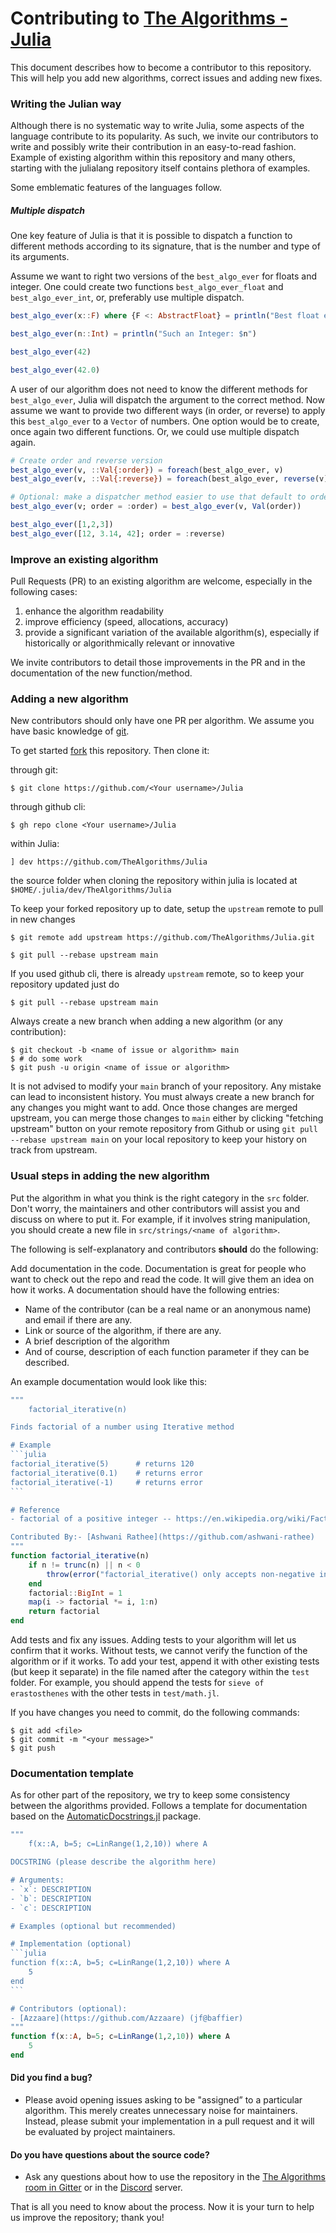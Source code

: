 # Contributing to [The Algorithms - Julia](https://github.com/TheAlgorithms/Julia)

This document describes how to become a contributor to this repository. This will help you add new algorithms, correct issues and adding new fixes.

### Writing the Julian way

Although there is no systematic way to write Julia, some aspects of the language contribute to its popularity. As such, we invite our contributors to write and possibly write their contribution in an easy-to-read fashion. Example of existing algorithm within this repository and many others, starting with the julialang repository itself contains plethora of examples.

Some emblematic features of the languages follow.

##### Multiple dispatch

One key feature of Julia is that it is possible to dispatch a function to different methods according to its signature, that is the number and type of its arguments.

Assume we want to right two versions of the `best_algo_ever` for floats and integer. One could create two functions `best_algo_ever_float` and `best_algo_ever_int`, or, preferably use multiple dispatch.

```julia
best_algo_ever(x::F) where {F <: AbstractFloat} = println("Best float ever: $x")

best_algo_ever(n::Int) = println("Such an Integer: $n")

best_algo_ever(42)

best_algo_ever(42.0)
```

A user of our algorithm does not need to know the different methods for `best_algo_ever`, Julia will dispatch the argument to the correct method. Now assume we want to provide two different ways (in order, or reverse) to apply this `best_algo_ever` to a `Vector` of numbers. One option would be to create, once again two different functions. Or, we could use multiple dispatch again.

```julia
# Create order and reverse version
best_algo_ever(v, ::Val{:order}) = foreach(best_algo_ever, v)
best_algo_ever(v, ::Val{:reverse}) = foreach(best_algo_ever, reverse(v))

# Optional: make a dispatcher method easier to use that default to ordered iteration
best_algo_ever(v; order = :order) = best_algo_ever(v, Val(order))

best_algo_ever([1,2,3])
best_algo_ever([12, 3.14, 42]; order = :reverse)
```

### Improve an existing algorithm

Pull Requests (PR) to an existing algorithm are welcome, especially in the following cases:
1. enhance the algorithm readability
1. improve efficiency (speed, allocations, accuracy)
1. provide a significant variation of the available algorithm(s), especially if historically or algorithmically relevant or innovative

We invite contributors to detail those improvements in the PR and in the documentation of the new function/method.


### Adding a new algorithm

New contributors should only have one PR per algorithm. We assume you have basic knowledge of [git](https://git-scm.org).

To get started [fork](https://help.github.com/articles/fork-a-repo) this repository. Then clone it:

through git:

	$ git clone https://github.com/<Your username>/Julia

through github cli:

	$ gh repo clone <Your username>/Julia

within Julia:

    ] dev https://github.com/TheAlgorithms/Julia

the source folder when cloning the repository within julia is located at `$HOME/.julia/dev/TheAlgorithms/Julia`

To keep your forked repository up to date, setup the `upstream` remote to pull in new changes

	$ git remote add upstream https://github.com/TheAlgorithms/Julia.git

	$ git pull --rebase upstream main

If you used github cli, there is already `upstream` remote, so to keep your repository updated just do

    $ git pull --rebase upstream main

Always create a new branch when adding a new algorithm (or any contribution):

	$ git checkout -b <name of issue or algorithm> main
	$ # do some work
    $ git push -u origin <name of issue or algorithm>

It is not advised to modify your `main` branch of your repository. Any mistake can lead to inconsistent history. You must always create a new branch for any changes you might want to add. Once those changes are merged upstream, you can merge those changes to `main` either by clicking "fetching upstream" button on your remote repository from Github or using `git pull --rebase upstream main` on your local repository to keep your history on track from upstream.

### Usual steps in adding the new algorithm

Put the algorithm in what you think is the right category in the `src` folder. Don't worry, the maintainers and other contributors will assist you and discuss on where to put it. For example, if it involves string manipulation, you should create a new file in `src/strings/<name of algorithm>`.

The following is self-explanatory and contributors **should** do the following:

Add documentation in the code. Documentation is great for people who want to check out the repo and read the code. It will give them an idea on how it works. A documentation should have the following entries:

- Name of the contributor (can be a real name or an anonymous name) and email if there are any.
- Link or source of the algorithm, if there are any.
- A brief description of the algorithm
- And of course, description of each function parameter if they can be described.

An example documentation would look like this:

````julia
"""
    factorial_iterative(n)

Finds factorial of a number using Iterative method

# Example
```julia
factorial_iterative(5)      # returns 120
factorial_iterative(0.1)    # returns error
factorial_iterative(-1)     # returns error
```

# Reference
- factorial of a positive integer -- https://en.wikipedia.org/wiki/Factorial

Contributed By:- [Ashwani Rathee](https://github.com/ashwani-rathee)
"""
function factorial_iterative(n)
    if n != trunc(n) || n < 0
        throw(error("factorial_iterative() only accepts non-negative integral values"))
    end
    factorial::BigInt = 1
    map(i -> factorial *= i, 1:n)
    return factorial
end
````

Add tests and fix any issues. Adding tests to your algorithm will let us confirm that it works. Without tests, we cannot verify the function of the algorithm or if it works. To add your test, append it with other existing tests (but keep it separate) in the file named after the category within the `test` folder. For example, you should append the tests for `sieve of erastosthenes` with the other tests in `test/math.jl`.

If you have changes you need to commit, do the following commands:

	$ git add <file>
	$ git commit -m "<your message>"
	$ git push

### Documentation template

As for other part of the repository, we try to keep some consistency between the algorithms provided. Follows a template for documentation based on the [AutomaticDocstrings.jl](https://github.com/baggepinnen/AutomaticDocstrings.jl#usage) package.

````julia
"""
    f(x::A, b=5; c=LinRange(1,2,10)) where A

DOCSTRING (please describe the algorithm here)

# Arguments:
- `x`: DESCRIPTION
- `b`: DESCRIPTION
- `c`: DESCRIPTION

# Examples (optional but recommended)

# Implementation (optional)
```julia
function f(x::A, b=5; c=LinRange(1,2,10)) where A
    5
end
```

# Contributors (optional):
- [Azzaare](https://github.com/Azzaare) (jf@baffier)
"""
function f(x::A, b=5; c=LinRange(1,2,10)) where A
    5
end
````

#### **Did you find a bug?**

- Please avoid opening issues asking to be "assigned” to a particular algorithm. This merely creates unnecessary noise for maintainers. Instead, please submit your implementation in a pull request and it will be evaluated by project maintainers.

#### **Do you have questions about the source code?**

- Ask any questions about how to use the repository in the [The Algorithms room in Gitter](https://gitter.im/TheAlgorithms/community?source=orgpage#) or in the [Discord](https://discord.gg/c7MnfGFGa6) server.

That is all you need to know about the process. Now it is your turn to help us improve the repository; thank you!
